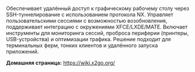 Обеспечивает удалённый доступ к графическому рабочему столу через SSH-туннелирование
с использованием протокола NX. Управляет пользовательскими сессиями с возможностью
возобновления, поддерживает интеграцию с окружениями XFCE/LXDE/MATE. Включает
инструменты для мониторинга сессий, проброса периферии (принтеры, USB-устройства)
и оптимизации трафика. Решение подходит для терминальных ферм, тонких клиентов и
удалённого запуска приложений.

**Домашняя страница:** <https://wiki.x2go.org/>